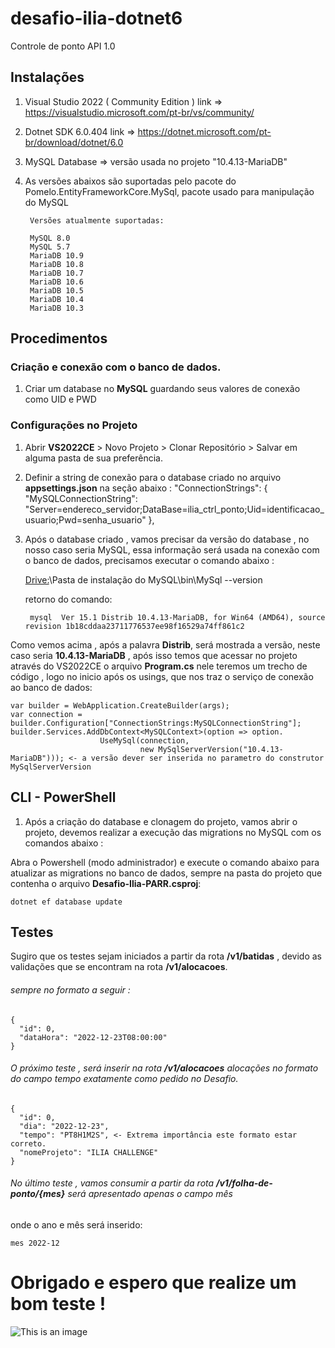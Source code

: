 # desafio-ilia-dotnet6
Controle de ponto API 1.0

## Instalações

1. Visual Studio 2022 ( Community Edition ) link =>  https://visualstudio.microsoft.com/pt-br/vs/community/
2. Dotnet SDK 6.0.404   link => https://dotnet.microsoft.com/pt-br/download/dotnet/6.0
3. MySQL Database => versão usada no projeto "10.4.13-MariaDB"
4. As versões abaixos são suportadas pelo pacote do Pomelo.EntityFrameworkCore.MySql, pacote usado para manipulação do MySQL

        Versões atualmente suportadas:

        MySQL 8.0
        MySQL 5.7
        MariaDB 10.9
        MariaDB 10.8
        MariaDB 10.7
        MariaDB 10.6
        MariaDB 10.5
        MariaDB 10.4
        MariaDB 10.3


## Procedimentos

### Criação e conexão com o banco de dados.

1. Criar um database no <b>MySQL</b> guardando seus valores de conexão como UID e PWD

### Configurações no Projeto

1. Abrir <b>VS2022CE</b> > Novo Projeto > Clonar Repositório > Salvar em alguma pasta de sua preferência.
2. Definir a string de conexão para o database criado no arquivo <b>appsettings.json</b> na seção abaixo :
    "ConnectionStrings": {
        "MySQLConnectionString": "Server=endereco_servidor;DataBase=ilia_ctrl_ponto;Uid=identificacao_usuario;Pwd=senha_usuario"
      },
3. Após o database criado , vamos precisar da versão do database , no nosso caso seria MySQL, essa informação será usada na conexão com o banco de dados, precisamos executar o comando abaixo : 

    <Drive:>\Pasta de instalação do MySQL\bin\MySql --version 
      
    retorno do comando:
    
        mysql  Ver 15.1 Distrib 10.4.13-MariaDB, for Win64 (AMD64), source revision 1b18cddaa23711776537ee98f16529a74ff861c2
    

Como vemos acima , após a palavra <b>Distrib</b>, será mostrada a versão, neste caso seria <b>10.4.13-MariaDB</b> , após isso temos que acessar no projeto através do VS2022CE o arquivo <b>Program.cs</b> nele teremos um trecho de código , logo no inicio após os usings, que nos traz o serviço de conexão ao banco de dados:

    var builder = WebApplication.CreateBuilder(args);
    var connection = builder.Configuration["ConnectionStrings:MySQLConnectionString"];
    builder.Services.AddDbContext<MySQLContext>(option => option.
                        UseMySql(connection,
                                 new MySqlServerVersion("10.4.13-MariaDB"))); <- a versão dever ser inserida no parametro do construtor MySqlServerVersion



## CLI - PowerShell

1. Após a criação do database e clonagem do projeto, vamos abrir o projeto, devemos realizar a execução das migrations no MySQL com os comandos abaixo :

Abra o Powershell (modo administrador) e execute o comando abaixo para atualizar as migrations no banco de dados, sempre na pasta do projeto que contenha o arquivo <b>Desafio-Ilia-PARR.csproj</b>:

    dotnet ef database update
    
   
## Testes

Sugiro que os testes sejam iniciados a partir da rota <b>/v1/batidas</b> , devido as validações que se encontram
na rota <b>/v1/alocacoes</b>. 

###### sempre no formato a seguir :

    {
      "id": 0,
      "dataHora": "2022-12-23T08:00:00"
    }

###### O próximo teste , será inserir na rota <b>/v1/alocacoes</b> alocações no formato do campo tempo exatamente como pedido no Desafio.

    {
      "id": 0,
      "dia": "2022-12-23",
      "tempo": "PT8H1M2S", <- Extrema importância este formato estar correto.
      "nomeProjeto": "ILIA CHALLENGE"
    }

###### No último teste , vamos consumir a partir da rota <b>/v1/folha-de-ponto/{mes}</b> será apresentado apenas o campo mês 
onde o ano e mês será inserido:

    mes 2022-12




# Obrigado e espero que realize um bom teste !

![This is an image](https://myoctocat.com/assets/images/base-octocat.svg)

